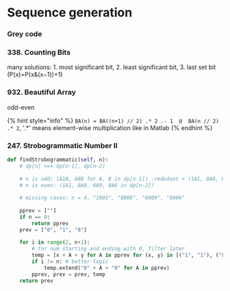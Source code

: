 # Sequence generation

### Grey code

### 338. Counting Bits

many solutions: 1. most significant bit, 2. least significant bit, 3. last set bit \(P\(x\)=P\(x&\(x−1\)\)+1\)

### 932. Beautiful Array

odd-even

{% hint style="info" %}
`BA(n) = BA((n+1) // 2) .* 2 .- 1  @  BA(n // 2) .* 2`,    '.\*' means element-wise multiplication like in Matlab
{% endhint %}



### 247. Strobogrammatic Number II

```python
def findStrobogrammatic(self, n):
    # dp[n] <== dp[n-1], dp[n-2]
    
    # n is odd: (A1B, A8B for A, B in dp[n-1]) -redudant + (1A1, 8A8, 6A9, 9A6 in dp[n-2])
    # n is even: (1A1, 8A8, 6A9, 9A6 in dp[n-2])
    
    # missing cases: n = 4, "1001", "8008", "6009", "9006"
    
    pprev = [""]
    if n == 0:
        return pprev
    prev = ["0", "1", "8"]
    
    for i in range(2, n+1):
        # for num starting and ending with 0, filter later
        temp = [x + A + y for A in pprev for (x, y) in [("1", "1"), ("8", "8"), ("6", "9"), ("9", "6")]]
        if i != n: # better logic
            temp.extend("0" + A + "0" for A in pprev)
        pprev, prev = prev, temp
    return prev
```

